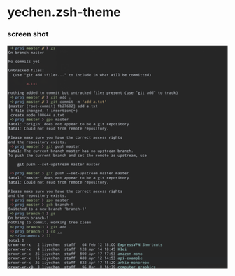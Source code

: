 # yechen.zsh-theme

### screen shot
![screenshot](https://github.com/liyechen/yechen.zsh-theme/blob/master/screenshot.png)
